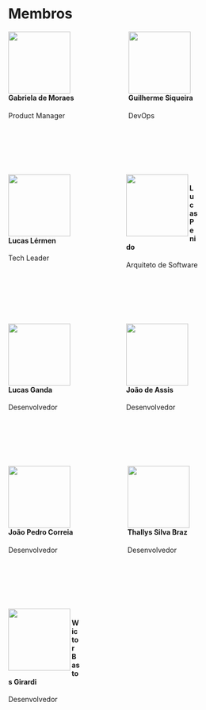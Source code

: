# Membros
<div style="float:left;margin:0 110px 110px 0">
    <img align="left" width="125" height="125" src="https://avatars3.githubusercontent.com/u/30664415?s=460&v=4">
    <h4> Gabriela de Moraes</h4>
    Product Manager
</div>

<div style="float:left;margin:0 110px 110px 0">
    <img align="left" width="125" height="125" src="https://avatars0.githubusercontent.com/u/30915713?s=460&v=4">
    <h4> Guilherme Siqueira</h4>
    DevOps 
</div>
<div style="float:left;margin:0 110px 110px 0">
    <img align="left" width="125" height="125" src="https://avatars0.githubusercontent.com/u/23313535?s=460&v=4">
    <h4> Lucas Lérmen</h4>
    Tech Leader 
</div>

<div style="float:left;margin:0 75px 110px 0">
    <img align="left" width="125" height="125" src="https://avatars2.githubusercontent.com/u/23086119?s=460&v=4">
    <h4>Lucas Penido</h4>
    Arquiteto de Software 
</div>

<div style="float:left;margin:0 110px 110px 0">
    <img align="left" width="125" height="125" src="https://i.imgur.com/frbT3f3.jpg">
    <h4> Lucas Ganda</h4>
     Desenvolvedor 
</div>

<div style="float:left;margin:0 110px 110px 0">
    <img align="left" width="125" height="125" src="https://i.imgur.com/n0oB3Zt.jpg">
    <h4> João de Assis</h4>
     Desenvolvedor 
</div>
<div style="float:left;margin:0 110px 110px 0">
    <img align="left" width="125" height="125" src="https://avatars1.githubusercontent.com/u/40182083?s=460&v=4">
    <h4> João Pedro Correia</h4>
     Desenvolvedor 
</div>

<div style="float:left;margin:0 110px 110px 0">
    <img align="left" width="125" height="125" src="https://i.imgur.com/VbAqvUC.jpg">
    <h4> Thallys Silva Braz</h4>
     Desenvolvedor 
</div>

<div style="float:left;margin:0 110px 110px 0">
    <img align="left" width="125" height="125" src="https://i.imgur.com/VDSizSX.jpg">
    <h4> Wictor Bastos Girardi</h4>
     Desenvolvedor 
</div>



